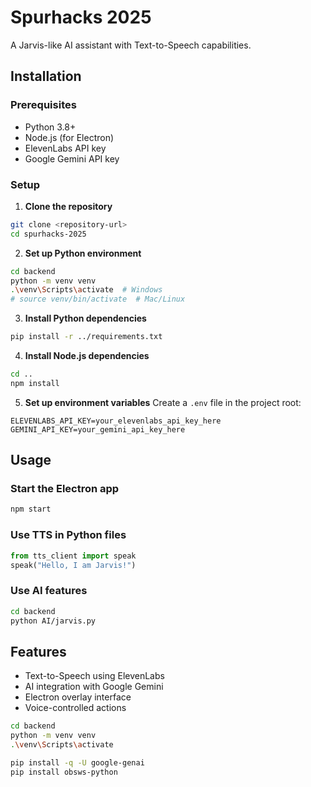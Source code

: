 # Spurhacks 2025

A Jarvis-like AI assistant with Text-to-Speech capabilities.

## Installation

### Prerequisites
- Python 3.8+
- Node.js (for Electron)
- ElevenLabs API key
- Google Gemini API key

### Setup

1. **Clone the repository**
```bash
git clone <repository-url>
cd spurhacks-2025
```

2. **Set up Python environment**
```bash
cd backend
python -m venv venv
.\venv\Scripts\activate  # Windows
# source venv/bin/activate  # Mac/Linux
```

3. **Install Python dependencies**
```bash
pip install -r ../requirements.txt
```

4. **Install Node.js dependencies**
```bash
cd ..
npm install
```

5. **Set up environment variables**
Create a `.env` file in the project root:
```env
ELEVENLABS_API_KEY=your_elevenlabs_api_key_here
GEMINI_API_KEY=your_gemini_api_key_here
```

## Usage

### Start the Electron app
```bash
npm start
```

### Use TTS in Python files
```python
from tts_client import speak
speak("Hello, I am Jarvis!")
```

### Use AI features
```bash
cd backend
python AI/jarvis.py
```

## Features
- Text-to-Speech using ElevenLabs
- AI integration with Google Gemini
- Electron overlay interface
- Voice-controlled actions

```bash
cd backend
python -m venv venv 
.\venv\Scripts\activate

pip install -q -U google-genai
pip install obsws-python

```